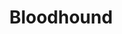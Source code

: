---
title: "Bloodhound"
description: "A graphical interface that uses graph theory to reveal hidden and often unintended relationships within Active Directory and Azure environments."
platforms: ["windows", "linux"]
categories: ["FullPwn", "Windows", "PrivEsc", "Network"]
tags: ["active-directory", "attack-path", "privilege-escalation", "reconnaissance"]
github: "https://github.com/SpecterOps/BloodHound"
documentation: "https://bloodhound.specterops.io/home"
logo: "images/bloodhound.png"
---